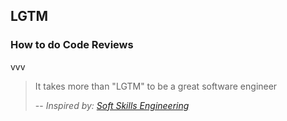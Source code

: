 ## LGTM
### How to do Code Reviews

vvv

> It takes more than "LGTM" to be a great software engineer
> 
> -- <cite>Inspired by: [Soft Skills Engineering](https://softskills.audio/)</cite>

